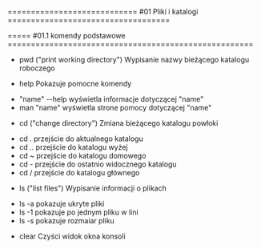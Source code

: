 ============================ #01 Pliki i katalogi ===================================

===== #01.1  komendy podstawowe =====================================================

* pwd ("print working directory")  Wypisanie nazwy bieżącego katalogu roboczego

* help Pokazuje pomocne komendy
- "name" --help wyświetla informacje dotyczącej "name"
- man "name" wyświetla strone pomocy dotyczącej "name"

* cd ("change directory") Zmiana bieżącego katalogu powłoki
- cd . przejście do aktualnego katalogu
- cd .. przejście do katalogu wyżej
- cd ~ przejście do katalogu domowego
- cd - przejście do ostatnio widocznego katalogu
- cd / przejście do katalogu głównego

* ls ("list files") Wypisanie informacji o plikach
- ls -a pokazuje ukryte pliki
- ls -1 pokazuje po jednym pliku w lini
- ls -s pokazuje rozmaiar pliku

* clear Czyści widok okna konsoli
